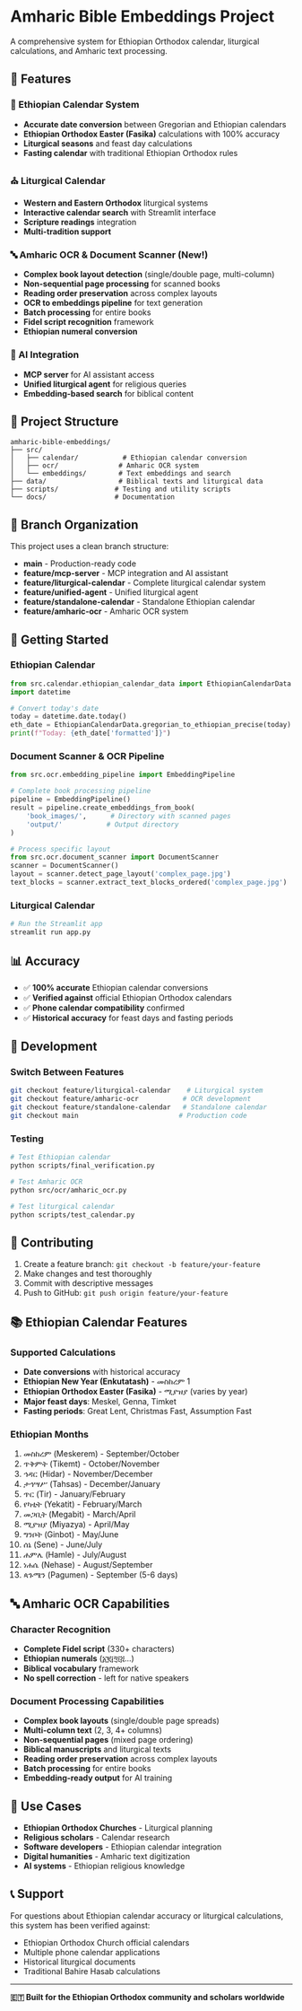 # Amharic Bible Embeddings Project

A comprehensive system for Ethiopian Orthodox calendar, liturgical calculations, and Amharic text processing.

## 🌟 Features

### 📅 Ethiopian Calendar System
- **Accurate date conversion** between Gregorian and Ethiopian calendars
- **Ethiopian Orthodox Easter (Fasika)** calculations with 100% accuracy
- **Liturgical seasons** and feast day calculations
- **Fasting calendar** with traditional Ethiopian Orthodox rules

### ⛪ Liturgical Calendar
- **Western and Eastern Orthodox** liturgical systems
- **Interactive calendar search** with Streamlit interface
- **Scripture readings** integration
- **Multi-tradition support**

### 🔤 Amharic OCR & Document Scanner (New!)
- **Complex book layout detection** (single/double page, multi-column)
- **Non-sequential page processing** for scanned books
- **Reading order preservation** across complex layouts
- **OCR to embeddings pipeline** for text generation
- **Batch processing** for entire books
- **Fidel script recognition** framework
- **Ethiopian numeral conversion**

### 🤖 AI Integration
- **MCP server** for AI assistant access
- **Unified liturgical agent** for religious queries
- **Embedding-based search** for biblical content

## 📁 Project Structure

```
amharic-bible-embeddings/
├── src/
│   ├── calendar/           # Ethiopian calendar conversion
│   ├── ocr/               # Amharic OCR system
│   └── embeddings/        # Text embeddings and search
├── data/                  # Biblical texts and liturgical data
├── scripts/              # Testing and utility scripts
└── docs/                 # Documentation
```

## 🌿 Branch Organization

This project uses a clean branch structure:

- **main** - Production-ready code
- **feature/mcp-server** - MCP integration and AI assistant
- **feature/liturgical-calendar** - Complete liturgical calendar system  
- **feature/unified-agent** - Unified liturgical agent
- **feature/standalone-calendar** - Standalone Ethiopian calendar
- **feature/amharic-ocr** - Amharic OCR system

## 🚀 Getting Started

### Ethiopian Calendar
```python
from src.calendar.ethiopian_calendar_data import EthiopianCalendarData
import datetime

# Convert today's date
today = datetime.date.today()
eth_date = EthiopianCalendarData.gregorian_to_ethiopian_precise(today)
print(f"Today: {eth_date['formatted']}")
```

### Document Scanner & OCR Pipeline
```python
from src.ocr.embedding_pipeline import EmbeddingPipeline

# Complete book processing pipeline
pipeline = EmbeddingPipeline()
result = pipeline.create_embeddings_from_book(
    'book_images/',      # Directory with scanned pages
    'output/'           # Output directory
)

# Process specific layout
from src.ocr.document_scanner import DocumentScanner
scanner = DocumentScanner()
layout = scanner.detect_page_layout('complex_page.jpg')
text_blocks = scanner.extract_text_blocks_ordered('complex_page.jpg')
```

### Liturgical Calendar
```bash
# Run the Streamlit app
streamlit run app.py
```

## 📊 Accuracy

- ✅ **100% accurate** Ethiopian calendar conversions
- ✅ **Verified against** official Ethiopian Orthodox calendars
- ✅ **Phone calendar compatibility** confirmed
- ✅ **Historical accuracy** for feast days and fasting periods

## 🔧 Development

### Switch Between Features
```bash
git checkout feature/liturgical-calendar    # Liturgical system
git checkout feature/amharic-ocr           # OCR development
git checkout feature/standalone-calendar   # Standalone calendar
git checkout main                         # Production code
```

### Testing
```bash
# Test Ethiopian calendar
python scripts/final_verification.py

# Test Amharic OCR
python src/ocr/amharic_ocr.py

# Test liturgical calendar
python scripts/test_calendar.py
```

## 🤝 Contributing

1. Create a feature branch: `git checkout -b feature/your-feature`
2. Make changes and test thoroughly
3. Commit with descriptive messages
4. Push to GitHub: `git push origin feature/your-feature`

## 📚 Ethiopian Calendar Features

### Supported Calculations
- **Date conversions** with historical accuracy
- **Ethiopian New Year (Enkutatash)** - መስከረም 1
- **Ethiopian Orthodox Easter (Fasika)** - ሚያዝያ (varies by year)
- **Major feast days**: Meskel, Genna, Timket
- **Fasting periods**: Great Lent, Christmas Fast, Assumption Fast

### Ethiopian Months
1. መስከረም (Meskerem) - September/October
2. ጥቅምት (Tikemt) - October/November  
3. ኅዳር (Hidar) - November/December
4. ታኅሣሥ (Tahsas) - December/January
5. ጥር (Tir) - January/February
6. የካቲት (Yekatit) - February/March
7. መጋቢት (Megabit) - March/April
8. ሚያዝያ (Miyazya) - April/May
9. ግንቦት (Ginbot) - May/June
10. ሰኔ (Sene) - June/July
11. ሐምሌ (Hamle) - July/August
12. ነሐሴ (Nehase) - August/September
13. ጳጉሜን (Pagumen) - September (5-6 days)

## 🔤 Amharic OCR Capabilities

### Character Recognition
- **Complete Fidel script** (330+ characters)
- **Ethiopian numerals** (፩፪፫፬፭...)
- **Biblical vocabulary** framework  
- **No spell correction** - left for native speakers

### Document Processing Capabilities
- **Complex book layouts** (single/double page spreads)
- **Multi-column text** (2, 3, 4+ columns)
- **Non-sequential pages** (mixed page ordering)
- **Biblical manuscripts** and liturgical texts
- **Reading order preservation** across complex layouts
- **Batch processing** for entire books
- **Embedding-ready output** for AI training

## 🎯 Use Cases

- **Ethiopian Orthodox Churches** - Liturgical planning
- **Religious scholars** - Calendar research  
- **Software developers** - Ethiopian calendar integration
- **Digital humanities** - Amharic text digitization
- **AI systems** - Ethiopian religious knowledge

## 📞 Support

For questions about Ethiopian calendar accuracy or liturgical calculations, this system has been verified against:
- Ethiopian Orthodox Church official calendars
- Multiple phone calendar applications
- Historical liturgical documents
- Traditional Bahire Hasab calculations

---

**🇪🇹 Built for the Ethiopian Orthodox community and scholars worldwide**